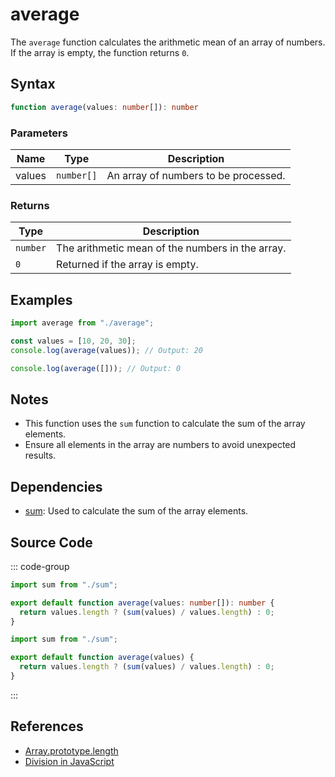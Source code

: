 # average

The `average` function calculates the arithmetic mean of an array of numbers. If the array is empty, the function returns `0`.

## Syntax

```typescript
function average(values: number[]): number
```

### Parameters

| Name   | Type      | Description                          |
|--------|-----------|--------------------------------------|
| values | `number[]`| An array of numbers to be processed. |

### Returns

| Type    | Description                                       |
|---------|---------------------------------------------------|
| `number`| The arithmetic mean of the numbers in the array. |
| `0`     | Returned if the array is empty.                  |

## Examples

```typescript
import average from "./average";

const values = [10, 20, 30];
console.log(average(values)); // Output: 20

console.log(average([])); // Output: 0
```

## Notes

- This function uses the `sum` function to calculate the sum of the array elements.
- Ensure all elements in the array are numbers to avoid unexpected results.

## Dependencies

- [sum](./sum.md): Used to calculate the sum of the array elements.

## Source Code

::: code-group
```typescript
import sum from "./sum";

export default function average(values: number[]): number {
  return values.length ? (sum(values) / values.length) : 0;
}
```

```javascript
import sum from "./sum";

export default function average(values) {
  return values.length ? (sum(values) / values.length) : 0;
}
```
::: 

## References

- [Array.prototype.length](https://developer.mozilla.org/en-US/docs/Web/JavaScript/Reference/Global_Objects/Array/length)  
- [Division in JavaScript](https://developer.mozilla.org/en-US/docs/Web/JavaScript/Reference/Operators/Division)